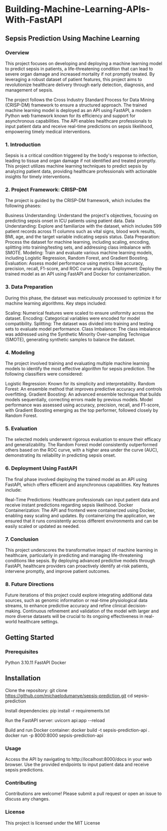 # Building-Machine-Learning-APIs-With-FastAPI

## Sepsis Prediction Using Machine Learning

### Overview
This project focuses on developing and deploying a machine learning model to predict sepsis in patients, a life-threatening condition that can lead to severe organ damage and increased mortality if not promptly treated. By leveraging a robust dataset of patient features, this project aims to revolutionize healthcare delivery through early detection, diagnosis, and management of sepsis.

The project follows the Cross Industry Standard Process for Data Mining (CRISP-DM) framework to ensure a structured approach. The trained machine learning model is deployed as an API using FastAPI, a modern Python web framework known for its efficiency and support for asynchronous capabilities. The API enables healthcare professionals to input patient data and receive real-time predictions on sepsis likelihood, empowering timely medical interventions.

### 1. Introduction
Sepsis is a critical condition triggered by the body's response to infection, leading to tissue and organ damage if not identified and treated promptly. This project utilizes machine learning techniques to predict sepsis by analyzing patient data, providing healthcare professionals with actionable insights for timely interventions.

### 2. Project Framework: CRISP-DM
The project is guided by the CRISP-DM framework, which includes the following phases:

Business Understanding: Understand the project's objectives, focusing on predicting sepsis onset in ICU patients using patient data.
Data Understanding: Explore and familiarize with the dataset, which includes 599 patient records across 11 columns such as vital signs, blood work results, BMI, age, and the target variable indicating sepsis status.
Data Preparation: Process the dataset for machine learning, including scaling, encoding, splitting into training/testing sets, and addressing class imbalance with SMOTE.
Modeling: Train and evaluate various machine learning models, including Logistic Regression, Random Forest, and Gradient Boosting.
Evaluation: Assess model performance using metrics like accuracy, precision, recall, F1-score, and ROC curve analysis.
Deployment: Deploy the trained model as an API using FastAPI and Docker for containerization.

### 3. Data Preparation
During this phase, the dataset was meticulously processed to optimize it for machine learning algorithms. Key steps included:

Scaling: Numerical features were scaled to ensure uniformity across the dataset.
Encoding: Categorical variables were encoded for model compatibility.
Splitting: The dataset was divided into training and testing sets to evaluate model performance.
Class Imbalance: The class imbalance was addressed using the Synthetic Minority Over-sampling Technique (SMOTE), generating synthetic samples to balance the dataset.

### 4. Modeling
The project involved training and evaluating multiple machine learning models to identify the most effective algorithm for sepsis prediction. The following classifiers were considered:

Logistic Regression: Known for its simplicity and interpretability.
Random Forest: An ensemble method that improves predictive accuracy and controls overfitting.
Gradient Boosting: An advanced ensemble technique that builds models sequentially, correcting errors made by previous models.
Model performance was assessed using accuracy, precision, recall, and F1-score, with Gradient Boosting emerging as the top performer, followed closely by Random Forest.

### 5. Evaluation
The selected models underwent rigorous evaluation to ensure their efficacy and generalizability. The Random Forest model consistently outperformed others based on the ROC curve, with a higher area under the curve (AUC), demonstrating its reliability in predicting sepsis onset.

### 6. Deployment Using FastAPI
The final phase involved deploying the trained model as an API using FastAPI, which offers efficient and asynchronous capabilities. Key features include:

Real-Time Predictions: Healthcare professionals can input patient data and receive instant predictions regarding sepsis likelihood.
Docker Containerization: The API and frontend were containerized using Docker, enabling easy scaling and updates.
By containerizing the application, we ensured that it runs consistently across different environments and can be easily scaled or updated as needed.

### 7. Conclusion
This project underscores the transformative impact of machine learning in healthcare, particularly in predicting and managing life-threatening conditions like sepsis. By deploying advanced predictive models through FastAPI, healthcare providers can proactively identify at-risk patients, intervene promptly, and improve patient outcomes.

### 8. Future Directions
Future iterations of this project could explore integrating additional data sources, such as genomic information or real-time physiological data streams, to enhance predictive accuracy and refine clinical decision-making. Continuous refinement and validation of the model with larger and more diverse datasets will be crucial to its ongoing effectiveness in real-world healthcare settings.

## Getting Started
### Prerequisites
Python 3.10.11
FastAPI
Docker

## Installation

Clone the repository: git clone https://github.com/michaelodumanye/sepsis-prediction.git
cd sepsis-prediction

Install dependencies: pip install -r requirements.txt

Run the FastAPI server: uvicorn api:app --reload

Build and run Docker container: docker build -t sepsis-prediction-api .
docker run -p 8000:8000 sepsis-prediction-api

### Usage
Access the API by navigating to http://localhost:8000/docs in your web browser. Use the provided endpoints to input patient data and receive sepsis predictions.

### Contributing
Contributions are welcome! Please submit a pull request or open an issue to discuss any changes.

### License
This project is licensed under the MIT License

